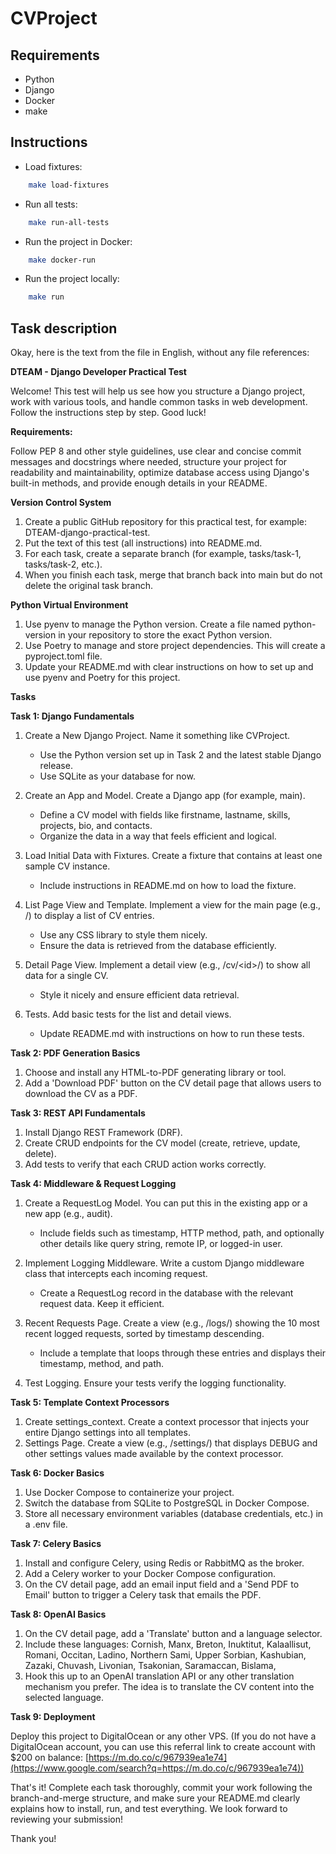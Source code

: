 # CVProject

## Requirements

- Python
- Django
- Docker
- make

## Instructions

- Load fixtures:

```bash
    make load-fixtures
```

- Run all tests:

```bash
    make run-all-tests
```


- Run the project in Docker:

```bash
    make docker-run
```

- Run the project locally:

```bash
    make run
```



## Task description

Okay, here is the text from the file in English, without any file references:

**DTEAM - Django Developer Practical Test**

Welcome\! This test will help us see how you structure a Django project, work with various tools, and handle common tasks in web development. Follow the instructions step by step. Good luck\!

**Requirements:**

Follow PEP 8 and other style guidelines, use clear and concise commit messages and docstrings where needed, structure your project for readability and maintainability, optimize database access using Django's built-in methods, and provide enough details in your README.

**Version Control System**

1.  Create a public GitHub repository for this practical test, for example: DTEAM-django-practical-test.
2.  Put the text of this test (all instructions) into README.md.
3.  For each task, create a separate branch (for example, tasks/task-1, tasks/task-2, etc.).
4.  When you finish each task, merge that branch back into main but do not delete the original task branch.

**Python Virtual Environment**

1.  Use pyenv to manage the Python version. Create a file named python-version in your repository to store the exact Python version.
2.  Use Poetry to manage and store project dependencies. This will create a pyproject.toml file.
3.  Update your README.md with clear instructions on how to set up and use pyenv and Poetry for this project.

**Tasks**

**Task 1: Django Fundamentals**

1.  Create a New Django Project. Name it something like CVProject.

    - Use the Python version set up in Task 2 and the latest stable Django release.
    - Use SQLite as your database for now.

2.  Create an App and Model. Create a Django app (for example, main).

    - Define a CV model with fields like firstname, lastname, skills, projects, bio, and contacts.
    - Organize the data in a way that feels efficient and logical.

3.  Load Initial Data with Fixtures. Create a fixture that contains at least one sample CV instance.

    - Include instructions in README.md on how to load the fixture.

4.  List Page View and Template. Implement a view for the main page (e.g., /) to display a list of CV entries.

    - Use any CSS library to style them nicely.
    - Ensure the data is retrieved from the database efficiently.

5.  Detail Page View. Implement a detail view (e.g., /cv/\<id\>/) to show all data for a single CV.

    - Style it nicely and ensure efficient data retrieval.

6.  Tests. Add basic tests for the list and detail views.

    - Update README.md with instructions on how to run these tests.

**Task 2: PDF Generation Basics**

1.  Choose and install any HTML-to-PDF generating library or tool.
2.  Add a 'Download PDF' button on the CV detail page that allows users to download the CV as a PDF.

**Task 3: REST API Fundamentals**

1.  Install Django REST Framework (DRF).
2.  Create CRUD endpoints for the CV model (create, retrieve, update, delete).
3.  Add tests to verify that each CRUD action works correctly.

**Task 4: Middleware & Request Logging**

1.  Create a RequestLog Model. You can put this in the existing app or a new app (e.g., audit).

    - Include fields such as timestamp, HTTP method, path, and optionally other details like query string, remote IP, or logged-in user.

2.  Implement Logging Middleware. Write a custom Django middleware class that intercepts each incoming request.

    - Create a RequestLog record in the database with the relevant request data. Keep it efficient.

3.  Recent Requests Page. Create a view (e.g., /logs/) showing the 10 most recent logged requests, sorted by timestamp descending.

    - Include a template that loops through these entries and displays their timestamp, method, and path.

4.  Test Logging. Ensure your tests verify the logging functionality.

**Task 5: Template Context Processors**

1.  Create settings_context. Create a context processor that injects your entire Django settings into all templates.
2.  Settings Page. Create a view (e.g., /settings/) that displays DEBUG and other settings values made available by the context processor.

**Task 6: Docker Basics**

1.  Use Docker Compose to containerize your project.
2.  Switch the database from SQLite to PostgreSQL in Docker Compose.
3.  Store all necessary environment variables (database credentials, etc.) in a .env file.

**Task 7: Celery Basics**

1.  Install and configure Celery, using Redis or RabbitMQ as the broker.
2.  Add a Celery worker to your Docker Compose configuration.
3.  On the CV detail page, add an email input field and a 'Send PDF to Email' button to trigger a Celery task that emails the PDF.

**Task 8: OpenAI Basics**

1.  On the CV detail page, add a 'Translate' button and a language selector.
2.  Include these languages: Cornish, Manx, Breton, Inuktitut, Kalaallisut, Romani, Occitan, Ladino, Northern Sami, Upper Sorbian, Kashubian, Zazaki, Chuvash, Livonian, Tsakonian, Saramaccan, Bislama,
3.  Hook this up to an OpenAI translation API or any other translation mechanism you prefer. The idea is to translate the CV content into the selected language.

**Task 9: Deployment**

Deploy this project to DigitalOcean or any other VPS. (If you do not have a DigitalOcean account, you can use this referral link to create account with $200 on balance: [https://m.do.co/c/967939ea1e74](https://www.google.com/search?q=https://m.do.co/c/967939ea1e74))

That's it\! Complete each task thoroughly, commit your work following the branch-and-merge structure, and make sure your README.md clearly explains how to install, run, and test everything. We look forward to reviewing your submission\!

Thank you\!
